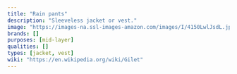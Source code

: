 ```yaml
---
title: "Rain pants"
description: "Sleeveless jacket or vest."
image: "https://images-na.ssl-images-amazon.com/images/I/4150LwlJsdL.jpg"
brands: []
purposes: [mid-layer]
qualities: []
types: [jacket, vest]
wiki: "https://en.wikipedia.org/wiki/Gilet"
---
```

